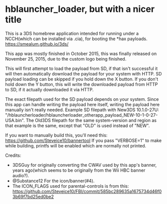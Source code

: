 # hblauncher_loader, but with a nicer title

This is a 3DS homebrew application intended for running under a NCCH(which can be installed via .cia), for booting the *hax payloads. https://smealum.github.io/3ds/  

This app was mostly finished in October 2015, this was finally released on November 25, 2015, due to the custom logo being finished.

This will first attempt to load the payload from SD, if that isn't successful it will then automatically download the payload for your system with HTTP. SD payload loading can be skipped if you hold down the X button. If you don't hold down the Y button, this will write the downloaded payload from HTTP to SD, if it actually downloaded it via HTTP.  

The exact filepath used for the SD payload depends on your system. Since this app can handle writing the payload here itself, writing the payload here manually isn't really needed. Example SD filepath with New3DS 10.1.0-27U: "/hblauncherloader/hblauncherloader_otherapp_payload_NEW-10-1-0-27-USA.bin". The Old3DS filepath for the same system-version and region as that example is the same, except that "OLD" is used instead of "NEW".

If you want to manually build this, you'll need this: https://github.com/Steveice10/bannertool
If you pass "VERBOSE=1" to make while building, printfs will be enabled which are normally not printed.

Credits:
* 3DSGuy for originally converting the CWAV used by this app's banner, years ago(which seems to be originally from the Wii HBC banner audio?).
* @Substance12 For the icon/banner(#4).
* The ICON_FLAGS used for parental-controls is from this: https://github.com/Steveice10/FBI/commit/585bc289635a1675734d46f03b69f7bd25ed0be2

